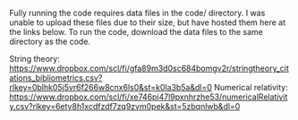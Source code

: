 Fully running the code requires data files in the code/ directory. I was unable to upload these files due to their size, but have hosted them here at the links below. To run the code, download the data files to the same directory as the code. 

String theory: https://www.dropbox.com/scl/fi/gfa89m3d0sc684bomgv2r/stringtheory_citations_bibliometrics.csv?rlkey=0blhk05j5vr6f266w8cnx6ls0&st=k0la3b5a&dl=0
Numerical relativity: https://www.dropbox.com/scl/fi/xe746pi47l9pxnhrzhe53/numericalRelativity.csv?rlkey=6ety8h1xcdfzdf7zq9zvm0pek&st=5zbqnlwb&dl=0
